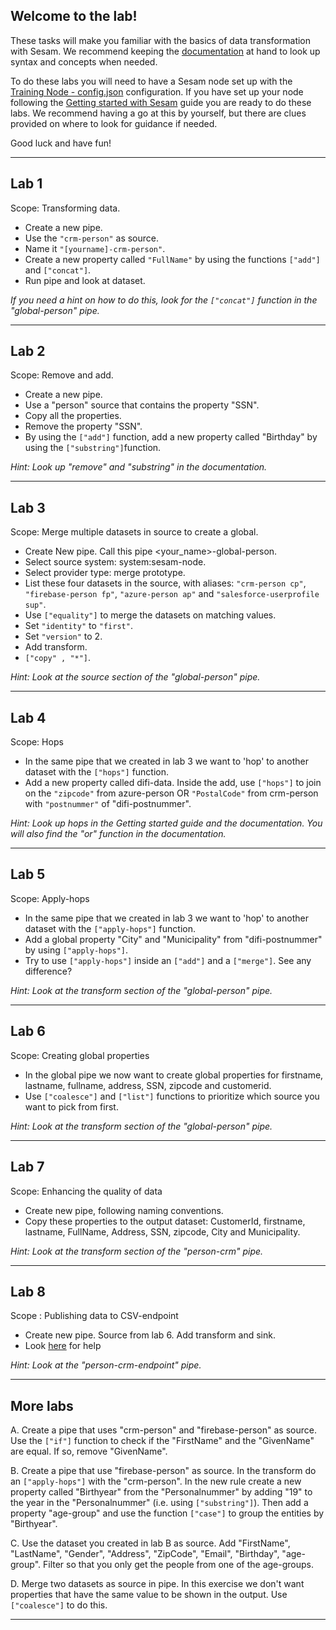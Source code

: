 ## Welcome to the lab!

These tasks will make you familiar with the basics of data transformation with Sesam. We recommend keeping the [documentation](https://docs.sesam.io/DTLReferenceGuide.html) at hand to look up syntax and concepts when needed.

To do these labs you will need to have a Sesam node set up with the [Training Node - config.json](https://github.com/simenjorgensen/training/blob/master/Training%20Node%20-%20config.json?raw=true) configuration. If you have set up your node following the [Getting started with Sesam](https://github.com/sesam-community/wiki/wiki/Getting-started#42-import-data) guide you are ready to do these labs. We recommend having a go at this by yourself, but there are clues provided on where to look for guidance if needed.

Good luck and have fun! 
***

## Lab 1
Scope: Transforming data.

* Create a new pipe​.
* Use the ```"crm-person"``` as source.
* Name it ```"[yourname]-crm-person"```.
* Create a new property called ```"FullName"``` by using the functions ```["add"]``` and ```["concat"]```.
* Run pipe and look at dataset.​
​

_If you need a hint on how to do this, look for the ```["concat"]``` function in the "global-person" pipe._
***
## Lab 2
Scope: Remove and add.

* Create a new pipe.
* Use a "person" source that contains the property "SSN".
* Copy all the properties.
* Remove the property "SSN".
* By using the ```["add"]``` function, add a new property called "Birthday" by using the ```["substring"]```function.


_Hint: Look up "remove" and "substring" in the documentation._
***
## Lab 3

Scope: Merge multiple datasets in source to create a global.​

- Create New pipe. Call this pipe <your_name>-global-person.
- Select source system: system:sesam-node.
- Select provider type: merge prototype.​
- List these four datasets in the source, with aliases:  ```"crm-person cp"```, ```"firebase-person fp"```, ```"azure-person ap"``` and ```"salesforce-userprofile sup"```.
- Use ```["equality"]``` to merge the datasets on matching values.
- Set ```"identity"``` to ```"first"```.
- Set ```"version"``` to 2​.
- Add transform​.
- ```["copy" , "*"]```​.


_Hint: Look at the source section of the "global-person" pipe._

***
## Lab 4

Scope: Hops

* In the same pipe that we created in lab 3 we want to 'hop' to another dataset with the ```["hops"]``` function. 
* Add a new property called difi-data. Inside the add, use ```["hops"]``` to join on the ```"zipcode"``` from azure-person OR ```"PostalCode"``` from crm-person with ```"postnummer"``` of "difi-postnummer".

_Hint: Look up hops in the Getting started guide and the documentation. You will also find the "or" function in the documentation._
***
## Lab 5

Scope: Apply-hops

* In the same pipe that we created in lab 3 we want to 'hop' to another dataset with the ```["apply-hops"]``` function. 
* Add a global property "City" and "Municipality" from "difi-postnummer" by using ```["apply-hops"]```.
* Try to use ```["apply-hops"]``` inside an ```["add"]``` and a ```["merge"]```. See any difference?


_Hint: Look at the transform section of the "global-person" pipe._
***
## Lab 6

Scope: Creating global properties

* In the global pipe we now want to create global properties for firstname, lastname, fullname, address, SSN, zipcode and customerid.
* Use ```["coalesce"]``` and ```["list"]``` functions to prioritize which source you want to pick from first. 


_Hint: Look at the transform section of the "global-person" pipe._
***
## Lab 7

Scope: Enhancing the quality of data 

* Create new pipe, following naming conventions.
* Copy these properties to the output dataset: CustomerId, firstname, lastname, FullName, Address, SSN, zipcode, City and Municipality. 


_Hint: Look at the transform section of the "person-crm" pipe._
***
## Lab 8

Scope : Publishing data to CSV-endpoint

* Create new pipe. Source from lab 6. Add transform and sink.​
* Look [here](https://github.com/sesam-community/wiki/wiki/Getting-started#71-csv-endpoint-sink) for help


_Hint: Look at the "person-crm-endpoint" pipe._
***
## More labs

A. Create a pipe that uses "crm-person" and "firebase-person" as source. Use the ```["if"]``` function to check if the "FirstName" and the "GivenName" are equal. If so, remove "GivenName". 

B. Create a pipe that use "firebase-person" as source. In the transform do an ```["apply-hops"]``` with the "crm-person". In the new rule create a new property called "Birthyear" from the "Personalnummer" by adding "19" to the year in the "Personalnummer" (i.e. using ```["substring"]```). Then add a property "age-group" and use the function ```["case"]``` to group the entities by "Birthyear".

C. Use the dataset you created in lab B as source. Add "FirstName", "LastName", "Gender", "Address", "ZipCode", "Email", "Birthday", "age-group". Filter so that you only get the people from one of the age-groups.

D. Merge two datasets as source in pipe. In this exercise we don't want properties that have the same value to be shown in the output. Use ```["coalesce"]``` to do this.
***
​
